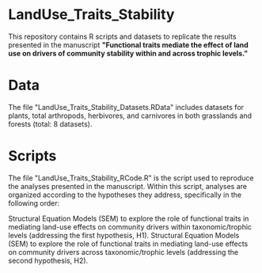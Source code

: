 # LandUse_Traits_Stability
This repository contains R scripts and datasets to replicate the results presented in the manuscript **"Functional traits mediate the effect of land use on drivers of community stability within and across trophic levels."**

# Data
The file "LandUse_Traits_Stability_Datasets.RData" includes datasets for plants, total arthropods, herbivores, and carnivores in both grasslands and forests (total: 8 datasets).

# Scripts
The file "LandUse_Traits_Stability_RCode.R" is the script used to reproduce the analyses presented in the manuscript. Within this script, analyses are organized according to the hypotheses they address, specifically in the following order:

Structural Equation Models (SEM) to explore the role of functional traits in mediating land-use effects on community drivers within taxonomic/trophic levels (addressing the first hypothesis, H1).
Structural Equation Models (SEM) to explore the role of functional traits in mediating land-use effects on community drivers across taxonomic/trophic levels (addressing the second hypothesis, H2).
